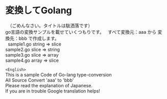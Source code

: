 # 変換してGolang  
　（ごめんなさい。タイトルは駄洒落です）  
  go言語の変換サンプルを載せていくつもりです。  
  すべて変換元：aaa から 変換先：bbb で作成します。  
    sample1.go  string => slice  
    sample2.go  slice => string  
    sample3.go  slice => array  
    sample4.go  array => slice  

  `<English>`   
  This is a sample Code of Go-lang type-conversion  
  All Source Convert 'aaa' to 'bbb'  
  Please read the explanation of Japanese.  
  If you are in trouble Google translation helps!  
